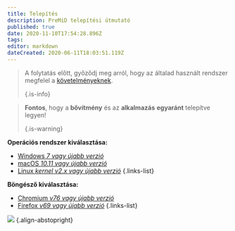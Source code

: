 ```yaml
---
title: Telepítés
description: PreMiD telepítési útmutató
published: true
date: 2020-11-10T17:54:28.896Z
tags:
editor: markdown
dateCreated: 2020-06-11T18:03:51.119Z
---
```


> A folytatás előtt, győződj meg arról, hogy az általad használt rendszer megfelel a [követelményeknek](/install/requirements). 
> 
> {.is-info}

> **Fontos**, hogy a **bővítmény** és az **alkalmazás** **egyaránt** telepítve legyen! 
> 
> {.is-warning}

**Operációs rendszer kiválasztása:**
- [Windows *7 vagy újabb verzió*](/install/windows)
- [macOS *10.11 vagy újabb verzió*](/install/macos)
- [Linux *kernel v2.x vagy újabb verzió*](/install/linux)
{.links-list}

**Böngésző kiválasztása:**
- [Chromium *v76 vagy újabb verzió*](/install/chromium)
- [Firefox *v69 vagy újabb verzió*](/install/firefox)
{.links-list}

![](https://a.icons8.com/ajlQdsfa/FZhYWV/svg.svg) {.align-abstopright}